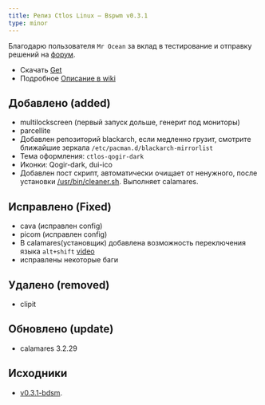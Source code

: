 ```yaml
---
title: Релиз Ctlos Linux — Bspwm v0.3.1
type: minor
---
```


Благодарю пользователя `Mr Ocean` за вклад в тестирование и отправку решений на [форум](https://forum.ctlos.ru/viewforum.php?id=4).

- Скачать [Get](/get)
- Подробное [Описание в wiki](/wiki/wm/bspwm)

## Добавлено (added)

- multilockscreen (первый запуск дольше, генерит под мониторы)
- parcellite
- Добавлен репозиторий blackarch, если медленно грузит, смотрите ближайшие зеркала `/etc/pacman.d/blackarch-mirrorlist`
- Тема оформления: `ctlos-qogir-dark`
- Иконки: Qogir-dark, dui-ico
- Добавлен пост скрипт, автоматически очищает от ненужного, после установки [/usr/bin/cleaner.sh](https://github.com/ctlos/ctlosiso/blob/v0.3.1-bdsm/airootfs/usr/bin/cleaner.sh). Выполняет calamares.

## Исправлено (Fixed)

- cava (исправлен config)
- picom (исправлен config)
- В calamares(установщик) добавлена возможность переключения языка `alt+shift` [video](https://www.youtube.com/watch?v=3DMCwhOGNFE)
- исправлены некоторые баги

## Удалено (removed)

- clipit

## Обновлено (update)

- calamares 3.2.29

## Исходники

- [v0.3.1-bdsm](https://github.com/ctlos/ctlosiso/tree/v0.3.1-bdsm).
